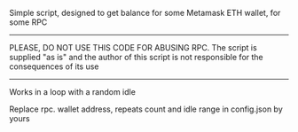 Simple script, designed to get balance for some Metamask ETH wallet, for some RPC

___
PLEASE, DO NOT USE THIS CODE FOR ABUSING RPC. The script is supplied "as is" and the author of this script is not responsible for the consequences of its use
___

Works in a loop with a random idle

Replace rpc. wallet address, repeats count and idle range in config.json by yours
